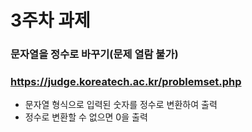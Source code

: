 # 3주차 과제
### 문자열을 정수로 바꾸기(문제 열람 불가)
### https://judge.koreatech.ac.kr/problemset.php

- 문자열 형식으로 입력된 숫자를 정수로 변환하여 출력
- 정수로 변환할 수 없으면 0을 출력
